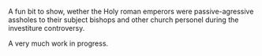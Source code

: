 A fun bit to show, wether the Holy roman emperors were passive-agressive assholes to their subject bishops and other church personel during the investiture controversy.

A very much work in progress.
